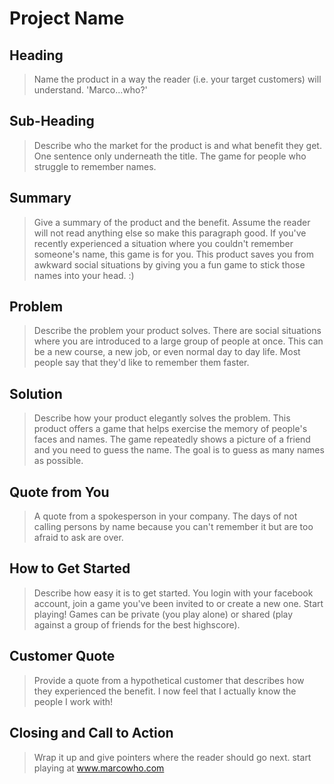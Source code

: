 # Project Name #

<!-- 
> This material was originally posted [here](http://www.quora.com/What-is-Amazons-approach-to-product-development-and-product-management). It is reproduced here for posterities sake.

There is an approach called "working backwards" that is widely used at Amazon. They work backwards from the customer, rather than starting with an idea for a product and trying to bolt customers onto it. While working backwards can be applied to any specific product decision, using this approach is especially important when developing new products or features.

For new initiatives a product manager typically starts by writing an internal press release announcing the finished product. The target audience for the press release is the new/updated product's customers, which can be retail customers or internal users of a tool or technology. Internal press releases are centered around the customer problem, how current solutions (internal or external) fail, and how the new product will blow away existing solutions.

If the benefits listed don't sound very interesting or exciting to customers, then perhaps they're not (and shouldn't be built). Instead, the product manager should keep iterating on the press release until they've come up with benefits that actually sound like benefits. Iterating on a press release is a lot less expensive than iterating on the product itself (and quicker!).

If the press release is more than a page and a half, it is probably too long. Keep it simple. 3-4 sentences for most paragraphs. Cut out the fat. Don't make it into a spec. You can accompany the press release with a FAQ that answers all of the other business or execution questions so the press release can stay focused on what the customer gets. My rule of thumb is that if the press release is hard to write, then the product is probably going to suck. Keep working at it until the outline for each paragraph flows. 

Oh, and I also like to write press-releases in what I call "Oprah-speak" for mainstream consumer products. Imagine you're sitting on Oprah's couch and have just explained the product to her, and then you listen as she explains it to her audience. That's "Oprah-speak", not "Geek-speak".

Once the project moves into development, the press release can be used as a touchstone; a guiding light. The product team can ask themselves, "Are we building what is in the press release?" If they find they're spending time building things that aren't in the press release (overbuilding), they need to ask themselves why. This keeps product development focused on achieving the customer benefits and not building extraneous stuff that takes longer to build, takes resources to maintain, and doesn't provide real customer benefit (at least not enough to warrant inclusion in the press release).
 -->
 
## Heading ##
  > Name the product in a way the reader (i.e. your target customers) will understand.
  'Marco...who?' 

## Sub-Heading ##
  > Describe who the market for the product is and what benefit they get. One sentence only underneath the title.
  The game for people who struggle to remember names.

## Summary ##
  > Give a summary of the product and the benefit. Assume the reader will not read anything else so make this paragraph good.
  If you've recently experienced a situation where you couldn't remember someone's name, this game is for you. This product 
  saves you from awkward social situations by giving you a fun game to stick those names into your head. :)

## Problem ##
  > Describe the problem your product solves.
  There are social situations where you are introduced to a large group of people at once. This can be a new course, a new job, or even normal day to day life. Most people say that they'd like to remember them faster. 

## Solution ##
  > Describe how your product elegantly solves the problem.
  This product offers a game that helps exercise the memory of people's faces and names.
  The game repeatedly shows a picture of a friend and you need to guess the name. The goal is to guess as many names as possible.

## Quote from You ##
  > A quote from a spokesperson in your company.
  The days of not calling persons by name because you can't remember it but are too afraid to ask are over.

## How to Get Started ##
  > Describe how easy it is to get started.
  You login with your facebook account,
  join a game you've been invited to or create a new one.
  Start playing!
  Games can be private (you play alone) or shared (play against a group of friends for the best highscore).

## Customer Quote ##
  > Provide a quote from a hypothetical customer that describes how they experienced the benefit.
  I now feel that I actually know the people I work with!

## Closing and Call to Action ##
  > Wrap it up and give pointers where the reader should go next.
  start playing at www.marcowho.com
